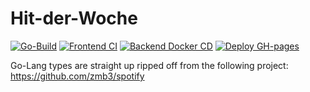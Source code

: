 # Hit-der-Woche

[![Go-Build](https://github.com/MichaelHolley/HitDerWoche/actions/workflows/go-build.yml/badge.svg)](https://github.com/MichaelHolley/HitDerWoche/actions/workflows/go-build.yml)
[![Frontend CI](https://github.com/MichaelHolley/HitDerWoche/actions/workflows/vue-build.yml/badge.svg)](https://github.com/MichaelHolley/HitDerWoche/actions/workflows/vue-build.yml)
[![Backend Docker CD](https://github.com/MichaelHolley/HitDerWoche/actions/workflows/docker-image.yml/badge.svg)](https://github.com/MichaelHolley/HitDerWoche/actions/workflows/docker-image.yml)
[![Deploy GH-pages](https://github.com/MichaelHolley/HitDerWoche/actions/workflows/gh-pages-deploy.yml/badge.svg)](https://github.com/MichaelHolley/HitDerWoche/actions/workflows/gh-pages-deploy.yml)

Go-Lang types are straight up ripped off from the following project: <https://github.com/zmb3/spotify>
